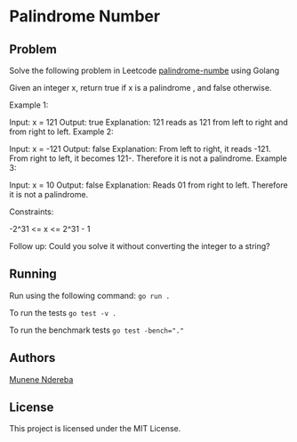 # Palindrome Number

## Problem

Solve the following problem in Leetcode [palindrome-numbe](https://leetcode.com/problems/palindrome-numbe) using Golang

Given an integer x, return true if x is a
palindrome
, and false otherwise.

Example 1:

Input: x = 121
Output: true
Explanation: 121 reads as 121 from left to right and from right to left.
Example 2:

Input: x = -121
Output: false
Explanation: From left to right, it reads -121. From right to left, it becomes 121-. Therefore it is not a palindrome.
Example 3:

Input: x = 10
Output: false
Explanation: Reads 01 from right to left. Therefore it is not a palindrome.

Constraints:

-2^31 <= x <= 2^31 - 1

Follow up: Could you solve it without converting the integer to a string?

## Running

Run using the following command: `go run .`

To run the tests `go test -v .`

To run the benchmark tests `go test -bench="." `

## Authors

[Munene Ndereba](https://github.com/munenendereba)

## License

This project is licensed under the MIT License.
